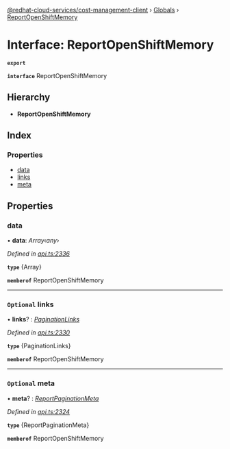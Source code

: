 [@redhat-cloud-services/cost-management-client](../README.md) › [Globals](../globals.md) › [ReportOpenShiftMemory](reportopenshiftmemory.md)

# Interface: ReportOpenShiftMemory

**`export`** 

**`interface`** ReportOpenShiftMemory

## Hierarchy

* **ReportOpenShiftMemory**

## Index

### Properties

* [data](reportopenshiftmemory.md#data)
* [links](reportopenshiftmemory.md#optional-links)
* [meta](reportopenshiftmemory.md#optional-meta)

## Properties

###  data

• **data**: *Array‹any›*

*Defined in [api.ts:2336](https://github.com/RedHatInsights/javascript-clients/blob/master/packages/cost-management/api.ts#L2336)*

**`type`** {Array<any>}

**`memberof`** ReportOpenShiftMemory

___

### `Optional` links

• **links**? : *[PaginationLinks](paginationlinks.md)*

*Defined in [api.ts:2330](https://github.com/RedHatInsights/javascript-clients/blob/master/packages/cost-management/api.ts#L2330)*

**`type`** {PaginationLinks}

**`memberof`** ReportOpenShiftMemory

___

### `Optional` meta

• **meta**? : *[ReportPaginationMeta](reportpaginationmeta.md)*

*Defined in [api.ts:2324](https://github.com/RedHatInsights/javascript-clients/blob/master/packages/cost-management/api.ts#L2324)*

**`type`** {ReportPaginationMeta}

**`memberof`** ReportOpenShiftMemory
